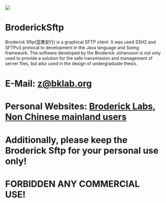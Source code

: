 ![](https://broderick.cn/images/logl/bkLab-blue-eagle-128.ico)

# BroderickSftp
Broderick Sftp(蓝鹰安行) is a graphical SFTP client. It was used SSH2 and SFTPv3 protocal to development in the Java language and Swing framework. 
The software developed by the Broderick Johansson is not only used to provide a solution for the safe transmission and management of server files, but also used in the design of undergraduate thesis.

# E-Mail: z@bklab.org
# Personal Websites: [Broderick Labs](https://broderick.cn), [Non Chinese mainland users](http://bz8.org)

# Additionally, please keep the Broderick Sftp for your personal use only!
# FORBIDDEN ANY COMMERCIAL USE!
